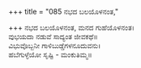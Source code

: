 +++
title = "085 ನಭದ ಬಲಯೊಳನಂತ,"

+++
ನಭದ ಬಲಯೊಳನಂತ, ಮನದ ಗುಹೆಯೊಳನಂತ।  
ವುಭಯದಾ ನಡುವೆ ಸಾದ್ಯಂತ ಜೀವಕಥೆ॥  
ವಿಭುವೊಬ್ಬನೀ ಗಾಳಿಬುಡ್ಡೆಗಳನೂದುವನು।  
ಹಬೆಗುಳ್ಳೆಯೋ ಸೃಷ್ಟಿ - ಮಂಕುತಿಮ್ಮ॥  
